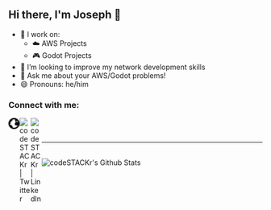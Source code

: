 ## Hi there, I'm Joseph 👋

- 🔭 I work on:
    - ☁️ AWS Projects
    - 🎮 Godot Projects
- 🌱 I’m looking to improve my network development skills
- 💬 Ask me about your AWS/Godot problems!
- 😄 Pronouns: he/him

### Connect with me:

[<img align="left" alt="codeSTACKr.com" width="22px" src="https://raw.githubusercontent.com/iconic/open-iconic/master/svg/globe.svg" />](https://josephbmanley.com/)
[<img align="left" alt="codeSTACKr | Twitter" width="22px" src="https://cdn.jsdelivr.net/npm/simple-icons@v3/icons/twitter.svg" />](https://twitter.com/josephbmanley)
[<img align="left" alt="codeSTACKr | LinkedIn" width="22px" src="https://cdn.jsdelivr.net/npm/simple-icons@v3/icons/linkedin.svg" />](https://www.linkedin.com/in/josephbmanley/)

<br /><br />

---

<br />

<img align="left" alt="codeSTACKr's Github Stats" src="https://github-readme-stats.codestackr.vercel.app/api?username=josephbmanley&show_icons=true&hide_border=true" />

